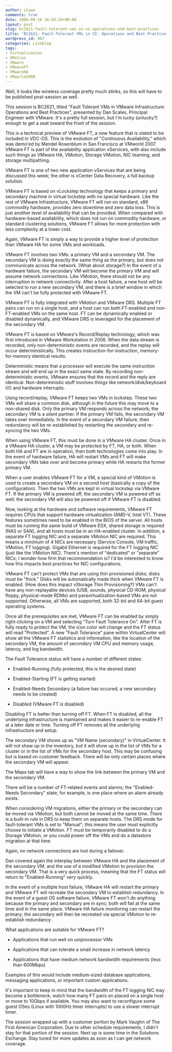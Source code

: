 ```yaml
---
author: slowe
comments: true
date: 2008-09-16 16:59:29+00:00
layout: post
slug: bc2621-fault-tolerant-vms-in-vi-operations-and-best-practices
title: 'BC2621: Fault-Tolerant VMs in VI: Operations and Best Practices'
wordpress_id: 907
categories: Liveblog
tags:
- Virtualization
- VMotion
- VMware
- VMwareFT
- VMwareHA
- VMworld2008
---
```


Well, it looks like wireless coverage pretty much stinks, so this will have to be published post-session as well.

This session is BC2621, titled "Fault Tolerant VMs in VMware Infrastructure: Operations and Best Practices", presented by Dan Scales, Principal Engineer with VMware. It's a pretty full session, but I'm lucky (unlucky?) enough to get a seat toward the front of the session.

This is a technical preview of VMware FT, a new feature that is slated to be included in VDC-OS. This is the evolution of "Continuous Availability," which was demo'ed by Mendel Rosenblum in San Francisco at VMworld 2007. VMware FT is part of the availability application vServices, with also include such things as VMware HA, VMotion, Storage VMotion, NIC teaming, and storage multipathing.

VMware FT is one of two new application vServices that are being discussed this week; the other is vCenter Data Recovery, a full backup solution.

VMware FT is based on vLockstep technology that keeps a primary and secondary machine in virtual lockstep with no special hardware. Like the rest of VMware Infrastructure, VMware FT will run on standard, x86 commodity hardware, provides zero downtime and zero data loss. This is just another level of availability that can be provided. When compared with hardware-based availability, which does not run on commodity hardware, or standard clustering solutions, VMware FT allows for more protection with less complexity at a lower cost.

Again, VMware FT is simply a way to provide a higher level of protection than VMware HA for some VMs and workloads.

VMware FT involves two VMs: a primary VM and a secondary VM. The secondary VM is doing exactly the same thing as the primary, but does not communicate across the network. (What about storage?) In the event of a hardware failure, the secondary VM will become the primary VM and will assume network connections. Like VMotion, there should not be any interruption in network connectivity. After a host failure, a new host will be selected to run a new secondary VM, and there is a brief window in which the VM can't be fully protected with VMware FT.

VMware FT is fully integrated with VMotion and VMware DRS. Multiple FT pairs can run on a single host, and a host can run both FT-enabled and non-FT-enabled VMs on the same host. FT can be dynamically enabled or disabled dynamically, and VMware DRS is leveraged for the placement of the secondary VM.

VMware FT is based on VMware's Record/Replay technology, which was first introduced in VMware Workstation in 2006. When the data stream is recorded, only non-deterministic events are recorded, and the replay will occur deterministically. This creates instruction-for-instruction, memory-for-memory identical results.

Deterministic means that a processor will execute the same instruction stream and will end up in the exact same state. By recording non-deterministic events, VMware ensures that the record and the reply are identical. Non-deterministic stuff involves things like network/disk/keyboard I/O and hardware interrupts.

Using record/replay, VMware FT keeps two VMs in lockstep. These two VMs will share a common disk, although in the future this may move to a non-shared disk. Only the primary VM responds across the network; the secondary VM is a silent partner. If the primary VM fails, the secondary VM takes over immediately. In the event of a secondary VM failure, then redundancy will be re-established by restarting the secondary and re-syncing the two VMs.

When using VMware FT, this must be done in a VMware HA cluster. Once in a VMware HA cluster, a VM may be protected by FT, HA, or both. When both HA and FT are in operation, then both technologies come into play. In the event of hardware failure, HA will restart VMs and FT will make secondary VMs take over and become primary while HA restarts the former primary VM.

When a user enables VMware FT for a VM, a special kind of VMotion is used to create a secondary VM on a second host (basically a copy of the configuration). Then the two VMs are kept in virtual lockstep via VMware FT. If the primary VM is powered off, the secondary VM is powered off as well; the secondary VM will also be powered off if VMware FT is disabled.

Now, looking at the hardware and software requirements, VMware FT requires CPUs that support hardware virtualization (AMD-V, Intel VT). These features sometimes need to be enabled in the BIOS of the server. All hosts must be running the same build of VMware ESX, shared storage is required (NAS or SAN), and all hosts must be in an HA-enabled cluster. In addition, a separate FT logging NIC and a separate VMotion NIC are required. This means a minimum of 4 NICs are necessary (Service Console, VM traffic, VMotion, FT logging). Gigabit Ethernet is required for the FT logging NIC (just like the VMotion NIC). There's mention of "dedicated" or "separate" NICs; I wonder how firm that recommendation is? I'd be interested to know how this impacts best practices for NIC configurations.

VMware FT can't protect VMs that are using thin provisioned disks; disks must be "thick." Disks will be automatically made thick when VMware FT is enabled. (How does this impact vStorage Thin Provisioning?) VMs can't have any non-replayable devices (USB, sounds, physical CD-ROM, physical floppy, physical-mode RDMs) and paravirtualization-based VMs are not supported. Otherwise, all VMs are supported, both 32-bit and 64-bit guest operating systems.

Once all the prerequisites are met, VMware FT can be enabled by simply right-clicking on a VM and selecting "Turn Fault Tolerance On". After FT is fully ready to protect the VM, the icon color will change and the FT status will read "Protected". A new "Fault Tolerance" pane within VirtualCenter will show all the VMware FT statistics and information, like the location of the secondary VM, the amount of secondary VM CPU and memory usage, latency, and log bandwidth.

The Fault Tolerance status will have a number of different states:

* Enabled-Running (fully protected, this is the desired state)

* Enabled-Starting (FT is getting started)

* Enabled-Needs Secondary (a failure has occured, a new secondary needs to be created)

* Disabled (VMware FT is disabled)

Disabling FT is better than turning off FT. When FT is disabled, all the underlying infrastructure is maintained and makes it easier to re-enable FT at a later date or time. Turning off FT removes all the underlying infrastructure and setup.

The secondary VM shows up as "VM Name (secondary)" in VirtualCenter. It will not show up in the inventory, but it will show up in the list of VMs for a cluster or in the list of VMs for the secondary host. This may be confusing but is based on customer feedback. There will be only certain places where the secondary VM will appear.

The Maps tab will have a way to show the link between the primary VM and the secondary VM.

There will be a number of FT-related events and alarms; the "Enabled-Needs Secondary" state, for example, is one place where an alarm already exists.

When considering VM migrations, either the primary or the secondary can be moved via VMotion, but both cannot be moved at the same time. There is a built-in rule in DRS to keep them on separate hosts. The DRS mode for fault-tolerant VMs is set to "Manual"; this means the user must explicitly choose to initiate a VMotion. FT must be temporarily disabled to do a Storage VMotion, or you could power off the VMs and do a datastore migration at that time.

Again, no network connections are lost during a failover.

Dan covered again the interplay between VMware HA and the placement of the secondary VM, and the use of a modified VMotion to provision the secondary VM. That is a very quick process, meaning that the FT status will return to "Enabled-Running" very quickly.

In the event of a multiple host failure, VMware HA will restart the primary and VMware FT will recreate the secondary VM to establish redundancy. In the event of a guest OS software failure, VMware FT won't do anything because the primary and secondary are in sync; both will fail at the same time and in the same place. VMware HA failure monitoring can restart the primary; the secondary will then be recreated via special VMotion to re-establish redundancy.

What applications are suitable for VMware FT?

* Applications that run well on uniprocessor VMs

* Applications that can tolerate a small increase in network latency

* Applications that have medium network bandwidth requirements (less than 600Mbps)

Examples of this would include medium-sized database applications, messaging applications, or important custom applications.

It's important to keep in mind that the bandwidth of the FT logging NIC may become a bottleneck; watch how many FT pairs on placed on a single host or move to 10Gbps if available. You may also want to reconfigure some guest OSes (Linux with 1000Hz timer interrupts) to use a slower interrupt timer.

The session wrapped up with a customer portion by Mark Vaughn of The First American Corporation. Due to other schedule requirements, I didn't stay for that portion of the session. Next up is some time in the Solutions Exchange. Stay tuned for more updates as soon as I can get network coverage.
